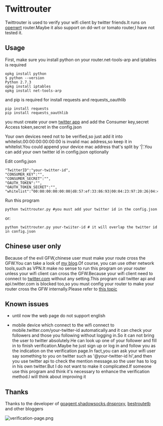 Twittrouter
===========
Twittrouter is used to verify your wifi client by twitter friends.It runs on [openwrt](https://openwrt.org/) router.Maybe it also support on dd-wrt or tomato router,I have not tested it.

Usage
-----
First, make sure you install python on your router.net-tools-arp and iptables is required

    opkg install python
    $ python --version
    Python 2.7.3
    opkg install iptables
    opkg install net-tools-arp

and pip is required for install requests and requests_oauthlib  

    pip install requests
    pip install requests_oauthlib

you must create your own [twitter app](https://dev.twitter.com/apps) and add the Consumer key,secret Access token,secret in the config.json

Your own devices need not to be verified,so just add it into whitelist.00:00:00:00:00:00 is invalid mac address,so keep it in whitelist.You could append your device mac address that's split by '|'.You can add your own twitter id in config.json optionally

Edit config.json

    "TwitterID":"your-twitter-id",
    "CONSUMER_KEY":"",
    "CONSUMER_SECRET":"",
    "OAUTH_TOKEN":"",
    "OAUTH_TOKEN_SECRET":"",
    "whitelist":"00:00:00:00:00:00|d8:57:ef:33:86:93|00:04:23:97:20:26|04:46:65:53:00:0b"

Run this program

    python twittrouter.py #you must add your twitter id in the config.json
or:

    python twittrouter.py your-twiiter-id # it will overlap the twitter id in config.json

Chinese user only
-----------------
Because of the evil GFW,chinese user must make your route cross the GFW.You can take a look of [my blog](http://scola.github.io/deploy-proxy-on-openwrt--client-need-not-to-set/).Of course, you can use other network tools,such as VPN.It make no sense to run this program on your router unless your wifi client can cross the GFW.Because your wifi client need to connect to [twitter.com](https://twitter.com) without any setting.This program call twitter api and api.twitter.com is blocked too,so you must config your router to make your router cross the GFW internally.Please refer to [this topic](http://scola.github.io/add-twitter-follower-verification-over-wifi/)

Known issues
-------------
 * until now the web page do not support english

 * mobile device which connect to the wifi connect to mobile.twitter.com/your-twitter-id automatically.and it can check your followers and those you following without logging in.So it can not bring the user to twitter absolutely.He can look up one of your follower and fill in to finish verification.Maybe he just sign up or log in and follow you as the indication on the verification page.In fact,you can ask your wifi user say something to you on twitter such as '@your-twitter-id hi',and then you use twitter api to check the mention message.so the user has to log in his own twitter.But I do not want to make it complicated.If someone use this program and think it's necessary to enhance the verification method.I will think about improving it

Thanks
------
Thanks to the developer of [goagent](https://code.google.com/p/goagent/),[shadowsocks](http://www.shadowsocks.org/),[dnsproxy](https://github.com/phuslu/dnsproxy), [bestroutetb](https://github.com/ashi009/bestroutetb) and other bloggers

![verification-page.png](https://raw.github.com/scola/twittrouter-python/master/verification-page.png)
